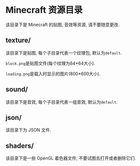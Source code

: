 # Minecraft 资源目录
该目录下是 Minecraft 的贴图, 音效等资源, 请不要随意更改.

## texture/
该目录下是贴图, 每个子目录代表一个纹理包, 默认为`default`.

`block.png`是贴图文件(每个纹理为64\*64大小).

`loading.png`是载入时显示的图片(800\*600大小).

## sound/
该目录下是音效, 每个子目录代表一组音效, 默认为`default`.

## json/
该目录下为 JSON 文件.

## shaders/
该目录下是一些 OpenGL 着色器文件, 不要试图去打开或者删除它们.
